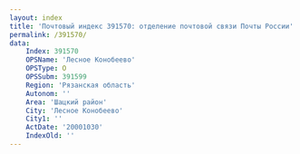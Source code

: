 ```yaml
---
layout: index
title: 'Почтовый индекс 391570: отделение почтовой связи Почты России'
permalink: /391570/
data:
    Index: 391570
    OPSName: 'Лесное Конобеево'
    OPSType: О
    OPSSubm: 391599
    Region: 'Рязанская область'
    Autonom: ''
    Area: 'Шацкий район'
    City: 'Лесное Конобеево'
    City1: ''
    ActDate: '20001030'
    IndexOld: ''
---
```

